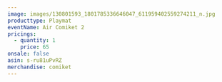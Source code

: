```yaml
---
image: images/130801593_1801785336646047_611959402559274211_n.jpg
producttype: Playmat
eventName: Air Comiket 2
pricings:
  - quantity: 1
    price: 65
onsale: false
asin: s-ru81uPvRZ
merchandise: comiket
---
```

